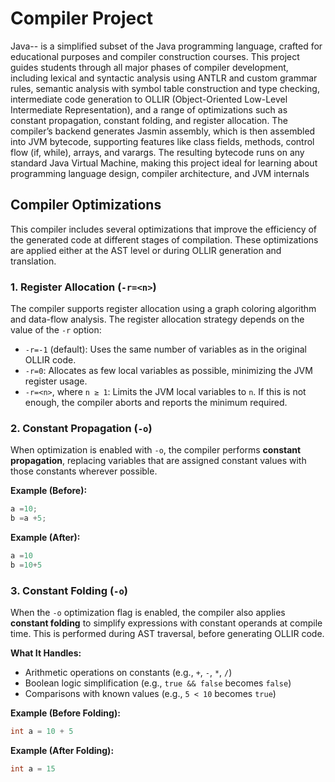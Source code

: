 # Compiler Project

Java-- is a simplified subset of the Java programming language, crafted for educational purposes and compiler
construction courses. This project guides students through all major phases of compiler development, including lexical
and syntactic analysis using ANTLR and custom grammar rules, semantic analysis with symbol table construction and type
checking, intermediate code generation to OLLIR (Object-Oriented Low-Level Intermediate Representation), and a range of
optimizations such as constant propagation, constant folding, and register allocation. The compiler’s backend generates
Jasmin assembly, which is then assembled into JVM bytecode, supporting features like class fields, methods, control
flow (if, while), arrays, and varargs. The resulting bytecode runs on any standard Java Virtual Machine, making this
project ideal for learning about programming language design, compiler architecture, and JVM internals

## Compiler Optimizations

This compiler includes several optimizations that improve the efficiency of the generated code at different stages of
compilation. These optimizations are applied either at the AST level or during OLLIR generation and translation.

### 1. Register Allocation (`-r=<n>`)

The compiler supports register allocation using a graph coloring algorithm and data-flow analysis. The register
allocation strategy depends on the value of the `-r` option:

- `-r=-1` (default): Uses the same number of variables as in the original OLLIR code.
- `-r=0`: Allocates as few local variables as possible, minimizing the JVM register usage.
- `-r=<n>`, where `n ≥ 1`: Limits the JVM local variables to `n`. If this is not enough, the compiler aborts and
  reports the minimum required.

### 2. Constant Propagation (`-o`)

When optimization is enabled with `-o`, the compiler performs **constant propagation**, replacing variables that are
assigned constant values with those constants wherever possible.

**Example (Before):**

```java
a =10;
b =a +5;
```

**Example (After):**

```java
a =10
b =10+5 
```

### 3. Constant Folding (`-o`)

When the `-o` optimization flag is enabled, the compiler also applies **constant folding** to simplify expressions with
constant operands at compile time. This is performed during AST traversal, before generating OLLIR code.

**What It Handles:**

- Arithmetic operations on constants (e.g., `+`, `-`, `*`, `/`)
- Boolean logic simplification (e.g., `true && false` becomes `false`)
- Comparisons with known values (e.g., `5 < 10` becomes `true`)

**Example (Before Folding):**

```java
int a = 10 + 5
```

**Example (After Folding):**

```java
int a = 15
```




